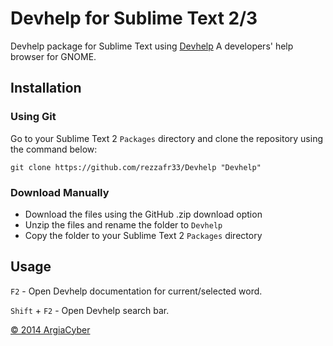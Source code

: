 # Devhelp for Sublime Text 2/3

Devhelp package for Sublime Text using [Devhelp](https://wiki.gnome.org/Apps/Devhelp) A developers' help browser for GNOME.

## Installation

### Using Git

Go to your Sublime Text 2 `Packages` directory and clone the repository using the command below:

    git clone https://github.com/rezzafr33/Devhelp "Devhelp"

### Download Manually

* Download the files using the GitHub .zip download option
* Unzip the files and rename the folder to `Devhelp`
* Copy the folder to your Sublime Text 2 `Packages` directory

## Usage

`F2` - Open Devhelp documentation for current/selected word.

`Shift` + `F2` - Open Devhelp search bar.


[&copy; 2014 ArgiaCyber](http://www.argiacyber.com)

